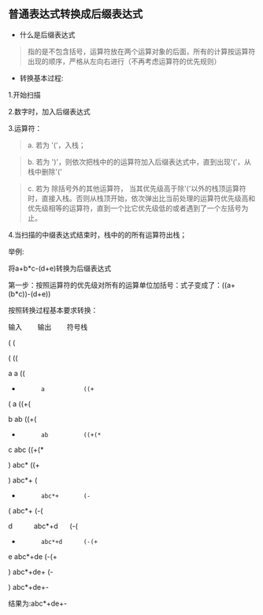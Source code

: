 ## 普通表达式转换成后缀表达式
* 什么是后缀表达式
>指的是不包含括号，运算符放在两个运算对象的后面，所有的计算按运算符出现的顺序，严格从左向右进行（不再考虑运算符的优先规则）
* 转换基本过程:

1.开始扫描

2.数字时，加入后缀表达式

3.运算符：

  >a. 若为 '('，入栈；
  
  >b. 若为 ')'，则依次把栈中的的运算符加入后缀表达式中，直到出现'('，从栈中删除'(' 
  
  >c. 若为 除括号外的其他运算符， 当其优先级高于除'('以外的栈顶运算符时，直接入栈。否则从栈顶开始，依次弹出比当前处理的运算符优先级高和优先级相等的运算符，直到一个比它优先级低的或者遇到了一个左括号为止。
  
4.当扫描的中缀表达式结束时，栈中的的所有运算符出栈；

举例:

将a+b*c-(d+e)转换为后缀表达式

第一步：按照运算符的优先级对所有的运算单位加括号：式子变成了：((a+(b*c))-(d+e))

按照转换过程基本要求转换：

输入        输出        符号栈

(                       (

(                       ((

a           a           ((

+           a           ((+

(           a           ((+(

b           ab          ((+(

*           ab          ((+(*

c           abc         ((+(*

)           abc*        ((+

)           abc*+       (

-           abc*+       (-

(           abc*+       (-(

d           abc*+d      (-(

+           abc*+d      (-(+

e           abc*+de     (-(+

)           abc*+de+    (-

)           abc*+de+-   


结果为:abc*+de+-
